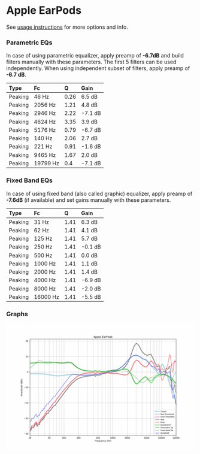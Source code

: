 # Apple EarPods
See [usage instructions](https://github.com/jaakkopasanen/AutoEq#usage) for more options and info.

### Parametric EQs
In case of using parametric equalizer, apply preamp of **-6.7dB** and build filters manually
with these parameters. The first 5 filters can be used independently.
When using independent subset of filters, apply preamp of **-6.7 dB**.

| Type    | Fc       |    Q | Gain    |
|:--------|:---------|:-----|:--------|
| Peaking | 46 Hz    | 0.26 | 6.5 dB  |
| Peaking | 2056 Hz  | 1.21 | 4.8 dB  |
| Peaking | 2946 Hz  | 2.22 | -7.1 dB |
| Peaking | 4624 Hz  | 3.35 | 3.9 dB  |
| Peaking | 5176 Hz  | 0.79 | -6.7 dB |
| Peaking | 140 Hz   | 2.06 | 2.7 dB  |
| Peaking | 221 Hz   | 0.91 | -1.6 dB |
| Peaking | 9465 Hz  | 1.67 | 2.0 dB  |
| Peaking | 19799 Hz | 0.4  | -7.1 dB |

### Fixed Band EQs
In case of using fixed band (also called graphic) equalizer, apply preamp of **-7.6dB**
(if available) and set gains manually with these parameters.

| Type    | Fc       |    Q | Gain    |
|:--------|:---------|:-----|:--------|
| Peaking | 31 Hz    | 1.41 | 6.3 dB  |
| Peaking | 62 Hz    | 1.41 | 4.1 dB  |
| Peaking | 125 Hz   | 1.41 | 5.7 dB  |
| Peaking | 250 Hz   | 1.41 | -0.1 dB |
| Peaking | 500 Hz   | 1.41 | 0.0 dB  |
| Peaking | 1000 Hz  | 1.41 | 1.1 dB  |
| Peaking | 2000 Hz  | 1.41 | 1.4 dB  |
| Peaking | 4000 Hz  | 1.41 | -6.9 dB |
| Peaking | 8000 Hz  | 1.41 | -2.0 dB |
| Peaking | 16000 Hz | 1.41 | -5.5 dB |

### Graphs
![](./Apple%20EarPods.png)
